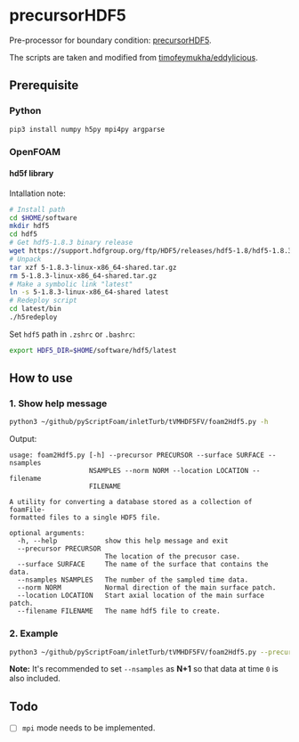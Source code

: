 precursorHDF5
======
Pre-processor for boundary condition: [precursorHDF5](https://github.com/TimoLin/precursorHDF5).

The scripts are taken and modified from [timofeymukha/eddylicious](https://github.com/timofeymukha/eddylicious).  

## Prerequisite
### Python
```sh
pip3 install numpy h5py mpi4py argparse

```
### OpenFOAM
#### hd5f library

Intallation note:  
```sh
# Install path
cd $HOME/software
mkdir hdf5
cd hdf5
# Get hdf5-1.8.3 binary release
wget https://support.hdfgroup.org/ftp/HDF5/releases/hdf5-1.8/hdf5-1.8.3/bin/linux-x86_64/5-1.8.3-linux-x86_64-shared.tar.gz
# Unpack 
tar xzf 5-1.8.3-linux-x86_64-shared.tar.gz
rm 5-1.8.3-linux-x86_64-shared.tar.gz
# Make a symbolic link "latest"
ln -s 5-1.8.3-linux-x86_64-shared latest
# Redeploy script
cd latest/bin
./h5redeploy
```
Set `hdf5` path in `.zshrc` or `.bashrc`:
```sh
export HDF5_DIR=$HOME/software/hdf5/latest
```
## How to use
### 1. Show help message
```sh
python3 ~/github/pyScriptFoam/inletTurb/tVMHDF5FV/foam2Hdf5.py -h
```
Output:
```
usage: foam2Hdf5.py [-h] --precursor PRECURSOR --surface SURFACE --nsamples
                    NSAMPLES --norm NORM --location LOCATION --filename
                    FILENAME

A utility for converting a database stored as a collection of foamFile-
formatted files to a single HDF5 file.

optional arguments:
  -h, --help            show this help message and exit
  --precursor PRECURSOR
                        The location of the precusor case.
  --surface SURFACE     The name of the surface that contains the data.
  --nsamples NSAMPLES   The number of the sampled time data.
  --norm NORM           Normal direction of the main surface patch.
  --location LOCATION   Start axial location of the main surface patch.
  --filename FILENAME   The name hdf5 file to create.
```
### 2. Example
```sh
python3 ~/github/pyScriptFoam/inletTurb/tVMHDF5FV/foam2Hdf5.py --precursor ./ --surface xD04 --nsamples 10001 --norm 100 --location 0 --filename test.hdf5
```
**Note:**
It's recommended to set `--nsamples` as **N+1** so that data at time `0` is also included.

## Todo
- [ ] `mpi` mode needs to be implemented.
